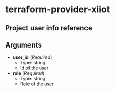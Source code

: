 # terraform-provider-xiiot

## Project user info reference

## Arguments

* __user_id__ (_Required_)
  * Type: string
  * Id of the user
* __role__ (_Required_)
  * Type: string
  * Role of the user
